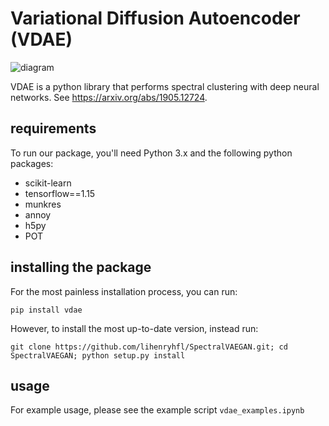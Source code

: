 # Variational Diffusion Autoencoder (VDAE)
![diagram](https://user-images.githubusercontent.com/9156971/91104612-1a2ffc00-e63c-11ea-8e04-33bac1e2a397.png)

VDAE is a python library that performs spectral clustering with deep neural networks. See https://arxiv.org/abs/1905.12724.

## requirements
To run our package, you'll need Python 3.x and the following python packages:
- scikit-learn
- tensorflow==1.15
- munkres
- annoy
- h5py
- POT

## installing the package
For the most painless installation process, you can run:
```
pip install vdae
```

However, to install the most up-to-date version, instead run:
```
git clone https://github.com/lihenryhfl/SpectralVAEGAN.git; cd SpectralVAEGAN; python setup.py install
```

## usage
For example usage, please see the example script `vdae_examples.ipynb`
